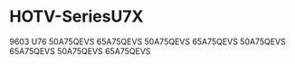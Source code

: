 # HOTV-SeriesU7X
9603 U76
 50A75QEVS 65A75QEVS 50A75QEVS 65A75QEVS 50A75QEVS 65A75QEVS 50A75QEVS 65A75QEVS